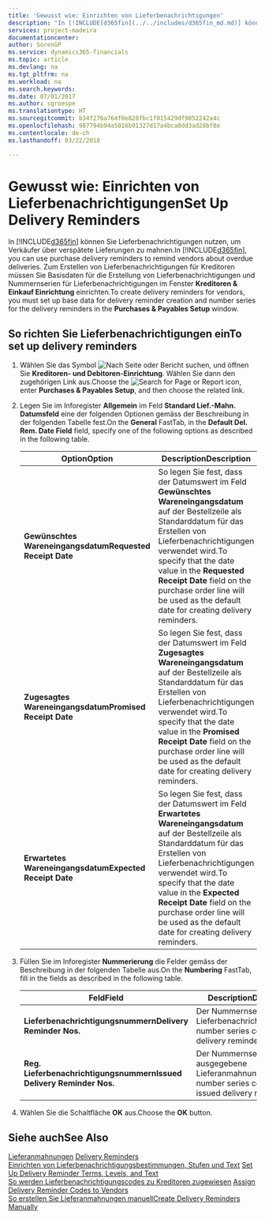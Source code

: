 ```yaml
---
title: 'Gewusst wie: Einrichten von Lieferbenachrichtigungen'
description: "In [!INCLUDE[d365fin](../../includes/d365fin_md.md)] können Sie Lieferbenachrichtigungen nutzen, um Verkäufer über verspätete Lieferungen zu mahnen."
services: project-madeira
documentationcenter: 
author: SorenGP
ms.service: dynamics365-financials
ms.topic: article
ms.devlang: na
ms.tgt_pltfrm: na
ms.workload: na
ms.search.keywords: 
ms.date: 07/01/2017
ms.author: sgroespe
ms.translationtype: HT
ms.sourcegitcommit: b34f276a764f0e828fbc1f015429df9852242a4c
ms.openlocfilehash: 987794b94a5016b91327d17a4bca8dd3ad28bf8e
ms.contentlocale: de-ch
ms.lasthandoff: 03/22/2018

---
```

# <a name="set-up-delivery-reminders"></a><span data-ttu-id="45e12-103">Gewusst wie: Einrichten von Lieferbenachrichtigungen</span><span class="sxs-lookup"><span data-stu-id="45e12-103">Set Up Delivery Reminders</span></span>
<span data-ttu-id="45e12-104">In [!INCLUDE[d365fin](../../includes/d365fin_md.md)] können Sie Lieferbenachrichtigungen nutzen, um Verkäufer über verspätete Lieferungen zu mahnen.</span><span class="sxs-lookup"><span data-stu-id="45e12-104">In [!INCLUDE[d365fin](../../includes/d365fin_md.md)], you can use purchase delivery reminders to remind vendors about overdue deliveries.</span></span> <span data-ttu-id="45e12-105">Zum Erstellen von Lieferbenachrichtigungen für Kreditoren müssen Sie Basisdaten für die Erstellung von Lieferbenachrichtigungen und Nummernserien für Lieferbenachrichtigungen im Fenster **Kreditoren & Einkauf Einrichtung** einrichten.</span><span class="sxs-lookup"><span data-stu-id="45e12-105">To create delivery reminders for vendors, you must set up base data for delivery reminder creation and number series for the delivery reminders in the **Purchases & Payables Setup** window.</span></span>  

## <a name="to-set-up-delivery-reminders"></a><span data-ttu-id="45e12-106">So richten Sie Lieferbenachrichtigungen ein</span><span class="sxs-lookup"><span data-stu-id="45e12-106">To set up delivery reminders</span></span>  

1.  <span data-ttu-id="45e12-107">Wählen Sie das Symbol ![Nach Seite oder Bericht suchen](../../media/ui-search/search_small.png "Nach Seite oder Bericht suchen"), und öffnen Sie **Kreditoren- und Debitoren-Einrichtung**. Wählen Sie dann den zugehörigen Link aus.</span><span class="sxs-lookup"><span data-stu-id="45e12-107">Choose the ![Search for Page or Report](../../media/ui-search/search_small.png "Search for Page or Report icon") icon, enter **Purchases & Payables Setup**, and then choose the related link.</span></span>  
2.  <span data-ttu-id="45e12-108">Legen Sie im Inforegister **Allgemein** im Feld **Standard Lief.-Mahn. Datumsfeld** eine der folgenden Optionen gemäss der Beschreibung in der folgenden Tabelle fest.</span><span class="sxs-lookup"><span data-stu-id="45e12-108">On the **General** FastTab, in the **Default Del. Rem. Date Field** field, specify one of the following options as described in the following table.</span></span>  

    |<span data-ttu-id="45e12-109">Option</span><span class="sxs-lookup"><span data-stu-id="45e12-109">Option</span></span>|<span data-ttu-id="45e12-110">Description</span><span class="sxs-lookup"><span data-stu-id="45e12-110">Description</span></span>|  
    |----------------------------------|---------------------------------------|  
    |<span data-ttu-id="45e12-111">**Gewünschtes Wareneingangsdatum**</span><span class="sxs-lookup"><span data-stu-id="45e12-111">**Requested Receipt Date**</span></span>|<span data-ttu-id="45e12-112">So legen Sie fest, dass der Datumswert im Feld **Gewünschtes Wareneingangsdatum** auf der Bestellzeile als Standarddatum für das Erstellen von Lieferbenachrichtigungen verwendet wird.</span><span class="sxs-lookup"><span data-stu-id="45e12-112">To specify that the date value in the **Requested Receipt Date** field on the purchase order line will be used as the default date for creating delivery reminders.</span></span>|  
    |<span data-ttu-id="45e12-113">**Zugesagtes Wareneingangsdatum**</span><span class="sxs-lookup"><span data-stu-id="45e12-113">**Promised Receipt Date**</span></span>|<span data-ttu-id="45e12-114">So legen Sie fest, dass der Datumswert im Feld **Zugesagtes Wareneingangsdatum** auf der Bestellzeile als Standarddatum für das Erstellen von Lieferbenachrichtigungen verwendet wird.</span><span class="sxs-lookup"><span data-stu-id="45e12-114">To specify that the date value in the **Promised Receipt Date** field on the purchase order line will be used as the default date for creating delivery reminders.</span></span>|  
    |<span data-ttu-id="45e12-115">**Erwartetes Wareneingangsdatum**</span><span class="sxs-lookup"><span data-stu-id="45e12-115">**Expected Receipt Date**</span></span>|<span data-ttu-id="45e12-116">So legen Sie fest, dass der Datumswert im Feld **Erwartetes Wareneingangsdatum** auf der Bestellzeile als Standarddatum für das Erstellen von Lieferbenachrichtigungen verwendet wird.</span><span class="sxs-lookup"><span data-stu-id="45e12-116">To specify that the date value in the **Expected Receipt Date** field on the purchase order line will be used as the default date for creating delivery reminders.</span></span>|  

3.  <span data-ttu-id="45e12-117">Füllen Sie im Inforegister **Nummerierung** die Felder gemäss der Beschreibung in der folgenden Tabelle aus.</span><span class="sxs-lookup"><span data-stu-id="45e12-117">On the **Numbering** FastTab, fill in the fields as described in the following table.</span></span>  

    |<span data-ttu-id="45e12-118">Feld</span><span class="sxs-lookup"><span data-stu-id="45e12-118">Field</span></span>|<span data-ttu-id="45e12-119">Description</span><span class="sxs-lookup"><span data-stu-id="45e12-119">Description</span></span>|  
    |---------------------------------|---------------------------------------|  
    |<span data-ttu-id="45e12-120">**Lieferbenachrichtigungsnummern**</span><span class="sxs-lookup"><span data-stu-id="45e12-120">**Delivery Reminder Nos.**</span></span>|<span data-ttu-id="45e12-121">Der Nummernseriencode für Lieferbenachrichtigungen.</span><span class="sxs-lookup"><span data-stu-id="45e12-121">The number series code for delivery reminders.</span></span>|  
    |<span data-ttu-id="45e12-122">**Reg. Lieferbenachrichtigungsnummern**</span><span class="sxs-lookup"><span data-stu-id="45e12-122">**Issued Delivery Reminder Nos.**</span></span>|<span data-ttu-id="45e12-123">Der Nummernseriencode für ausgegebene Lieferanmahnungen.</span><span class="sxs-lookup"><span data-stu-id="45e12-123">The number series code for issued delivery reminders.</span></span>|  

4.  <span data-ttu-id="45e12-124">Wählen Sie die Schaltfläche **OK** aus.</span><span class="sxs-lookup"><span data-stu-id="45e12-124">Choose the **OK** button.</span></span>  

## <a name="see-also"></a><span data-ttu-id="45e12-125">Siehe auch</span><span class="sxs-lookup"><span data-stu-id="45e12-125">See Also</span></span>  
 <span data-ttu-id="45e12-126">[Lieferanmahnungen](delivery-reminders.md) </span><span class="sxs-lookup"><span data-stu-id="45e12-126">[Delivery Reminders](delivery-reminders.md) </span></span>  
 <span data-ttu-id="45e12-127">[Einrichten von Lieferbenachrichtigungsbestimmungen, Stufen und Text](how-to-set-up-delivery-reminder-terms-levels-and-text.md) </span><span class="sxs-lookup"><span data-stu-id="45e12-127">[Set Up Delivery Reminder Terms, Levels, and Text](how-to-set-up-delivery-reminder-terms-levels-and-text.md) </span></span>  
 <span data-ttu-id="45e12-128">[So werden Lieferbenachrichtigungscodes zu Kreditoren zugewiesen](how-to-assign-delivery-reminder-codes-to-vendors.md) </span><span class="sxs-lookup"><span data-stu-id="45e12-128">[Assign Delivery Reminder Codes to Vendors](how-to-assign-delivery-reminder-codes-to-vendors.md) </span></span>  
 [<span data-ttu-id="45e12-129">So erstellen Sie Lieferanmahnungen manuell</span><span class="sxs-lookup"><span data-stu-id="45e12-129">Create Delivery Reminders Manually</span></span>](how-to-create-delivery-reminders-manually.md)

